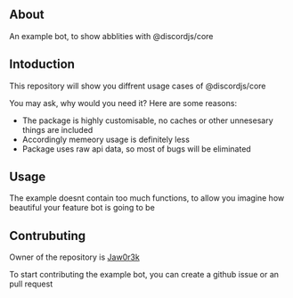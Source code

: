 ## About

An example bot, to show abblities with @discordjs/core

## Intoduction

This repository will show you diffrent usage cases of @discordjs/core

You may ask, why would you need it?
Here are some reasons:
- The package is highly customisable, no caches or other unnesesary things are included
- Accordingly memeory usage is definitely less
- Package uses raw api data, so most of bugs will be eliminated

## Usage

The example doesnt contain too much functions, to allow you imagine how beautiful your feature bot is going to be

## Contrubuting

Owner of the repository is [Jaw0r3k](https://discord.com/users/693055800322818149)

To start contributing the example bot, you can create a github issue or an pull request
